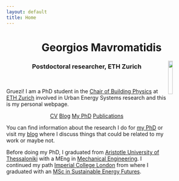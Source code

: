 ```yaml
---
layout: default
title: Home
---
```


<center> <h1>Georgios Mavromatidis</h1> </center>

<img align="right" src="http://mavromatidis.me/downloads/Mavromatidis_circle.png"  width="15%" height="15%">

<center> <h3>Postdoctoral researcher, ETH Zurich</h3> </center>

<center><p class="social-icons">
      <a href="https:// scholar.google.ch/citations?user=ki0AOEEAAAAJ&hl=en" target="_blank"><i class="fa fa-graduation-cap fa-2x"></i></a> &nbsp; &nbsp;
      <a href="https://www.linkedin.com/in/gmavrom" target="_blank"><i class="fa fa-linkedin fa-2x"></i></a> &nbsp; &nbsp;
      <a href="https://twitter.com/gmavrom" target="_blank"><i class="fa fa-twitter fa-2x"></i></a> &nbsp; &nbsp;
      <a href="https://github.com/gmavrom" target="_blank"><i class="fa fa-github fa-2x"></i></a> &nbsp; &nbsp;
</p></center>

Gruezi! I am a PhD student in the [Chair of Building Physics][] at [ETH Zurich][] involved in Urban Energy Systems research and this is my personal webpage.

<center><p>
  <a href="http://mavromatidis.me/cv/" class="btn">CV</a>
  <a href="http://mavromatidis.me/blog/" class="btn">Blog</a>
  <a href="http://mavromatidis.me/my-phd/" class="btn">My PhD</a>
  <a href="http://mavromatidis.me/publications/" class="btn">Publications</a>
</p></center>

You can find information about the research I do for [my PhD][] or visit my [blog][] where I discuss things that could be related to my work or maybe not.

Before doing my PhD, I graduated from [Aristotle University of Thessaloniki][] with a MEng in [Mechanical Engineering][]. I continued my path [Imperial College London][] from where I graduated with an [MSc in Sustainable Energy Futures][].

<!-- This website uses <a href="http://jekyllrb.com/">jekyll</a>, <a href="http://getpoole.com">poole</a> and the <a href="http://hyde.getpoole.com/">hyde</a> theme. Logo courtesy of <a href="http://katlab.github.com">kat</a>.
Hosted on <a href="https://pages.github.com/">Github Pages</a>. Domain by <a href="https://iwantmyname.com">iwantmyname</a>. -->

[Chair of Building Physics]: http://carmeliet.arch.ethz.ch/
[ETH Zurich]: https://www.ethz.ch/en.html
[Aristotle University of Thessaloniki]: http://www.auth.gr/
[Mechanical Engineering]: http://www.meng.auth.gr/
[Imperial College London]: http://www.imperial.ac.uk/
[MSc in Sustainable Energy Futures]: https://www.imperial.ac.uk/energy-futures-lab/our-msc/
[my PhD]: http://mavromatidis.me/my-phd
[blog]: http://mavromatidis.me/blog
